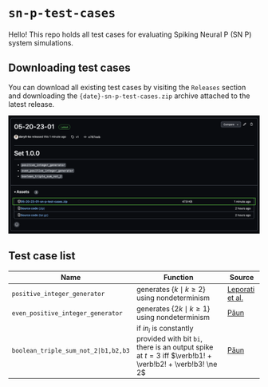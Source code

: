 # `sn-p-test-cases`

Hello! This repo holds all test cases for evaluating Spiking Neural P (SN P) system simulations.

## Downloading test cases

You can download all existing test cases by visiting the `Releases` section and downloading the `{date}-sn-p-test-cases.zip` archive attached to the latest release.

<img src="assets/downloading_test_cases.png" />

## Test case list

| Name                                 | Function                                                                                                             | Source                                                                          |
| ------------------------------------ | -------------------------------------------------------------------------------------------------------------------- | ------------------------------------------------------------------------------- |
| `positive_integer_generator`         | generates $`\{k \mid k \ge 2\}`$ using nondeterminism                                                                | [Leporati et al.](https://link.springer.com/article/10.1007/s11047-022-09917-y) |
| `even_positive_integer_generator`    | generates $`\{2k\mid k \ge 1\}`$ using nondeterminism                                                                | [Păun](https://cs.ioc.ee/yik/schools/win2007/paun/snppalmse.pdf)                |
| `boolean_triple_sum_not_2\|b1,b2,b3` | if $`in_{i}`$ is constantly provided with bit `bi`, there is an output spike at $`t = 3`$ iff $`\verb!b1! + \verb!b2! + \verb!b3! \ne 2`$ | [Păun](https://cs.ioc.ee/yik/schools/win2007/paun/snppalmse.pdf)                |
